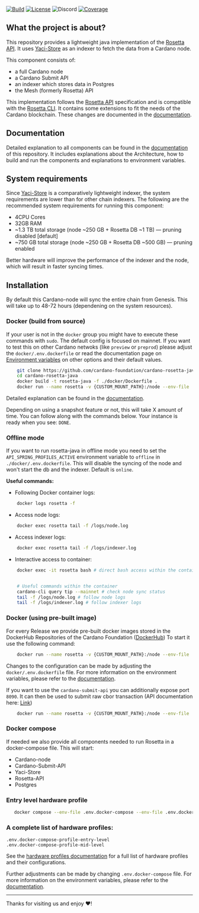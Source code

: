 [![Build](https://github.com/cardano-foundation/cardano-rosetta-java/actions/workflows/feature-mvn-build.yaml/badge.svg)](https://github.com/cardano-foundation/cardano-rosetta-java/actions/workflows/feature-mvn-build.yaml)
[![License](https://img.shields.io:/github/license/cardano-foundation/cardano-rosetta-java?label=license)](https://github.com/cardano-foundation/cardano-rosetta-java/blob/master/LICENSE)
![Discord](https://img.shields.io/discord/1022471509173882950)
[![Coverage](https://sonarcloud.io/api/project_badges/measure?project=cardano-foundation_cardano-rosetta-java&metric=coverage)](https://sonarcloud.io/summary/overall?id=cardano-foundation_cardano-rosetta-java)

## What the project is about?

This repository provides a lightweight java implementation of the [Rosetta API](https://github.com/coinbase/mesh-specifications). It uses [Yaci-Store](https://github.com/bloxbean/yaci-store) as an indexer
to fetch the data from a Cardano node.

This component consists of:

- a full Cardano node
- a Cardano Submit API
- an indexer which stores data in Postgres
- the Mesh (formerly Rosetta) API

This implementation follows the [Rosetta API](https://docs.cdp.coinbase.com/mesh/docs/api-reference/) specification and is compatible with the [Rosetta CLI](https://docs.cdp.coinbase.com/mesh/docs/mesh-cli/).
It contains some extensions to fit the needs of the Cardano blockchain. These changes are documented in the [documentation](https://cardano-foundation.github.io/cardano-rosetta-java/docs/core-concepts/cardano-addons).

## Documentation

Detailed explanation to all components can be found in the [documentation](https://cardano-foundation.github.io/cardano-rosetta-java/docs/intro) of this repository.
It includes explanations about the Architecture, how to build and run the components and explanations to environment variables.

## System requirements

Since [Yaci-Store](https://github.com/bloxbean/yaci-store) is a comparatively lightweight indexer, the system requirements are lower than for other chain indexers. The following are the recommended system requirements for running this component:

- 4CPU Cores
- 32GB RAM
- ~1.3 TB total storage (node ~250 GB + Rosetta DB ~1 TB) — pruning disabled [default]
- ~750 GB total storage (node ~250 GB + Rosetta DB ~500 GB) — pruning enabled

Better hardware will improve the performance of the indexer and the node, which will result in faster syncing times.

## Installation

By default this Cardano-node will sync the entire chain from Genesis.
This will take up to 48-72 hours (dependening on the system resources).

### Docker (build from source)

If your user is not in the `docker` group you might have to execute these commands with `sudo`.
The default config is focused on mainnet. If you want to test this on other Cardano netwoks (like `preview` or `preprod`) please adjust the `docker/.env.dockerfile` or read the documentation page on [Environment variables](https://cardano-foundation.github.io/cardano-rosetta-java/docs/install-and-deploy/env-vars) on other options and their default values.

```bash
    git clone https://github.com/cardano-foundation/cardano-rosetta-java
    cd cardano-rosetta-java
    docker build -t rosetta-java -f ./docker/Dockerfile .
    docker run --name rosetta -v {CUSTOM_MOUNT_PATH}:/node --env-file ./docker/.env.dockerfile --env-file ./docker/.env.docker-profile-mid-level -p 8082:8082 --shm-size=4g -d rosetta-java
```

Detailed explanation can be found in the [documentation](https://cardano-foundation.github.io/cardano-rosetta-java/docs/install-and-deploy/docker).

Depending on using a snapshot feature or not, this will take X amount of time. You can follow along with the commands below. Your instance is ready when you see: `DONE`.

### Offline mode

If you want to run rosetta-java in offline mode you need to set the `API_SPRING_PROFILES_ACTIVE` environment variable to `offline` in `./docker/.env.dockerfile`.
This will disable the syncing of the node and won't start the db and the indexer.
Default is `online`.

**Useful commands:**

- Following Docker container logs:

```bash
    docker logs rosetta -f
```

- Access node logs:

```bash
    docker exec rosetta tail -f /logs/node.log
```

- Access indexer logs:

```bash
    docker exec rosetta tail -f /logs/indexer.log
```

- Interactive access to container:

```bash
    docker exec -it rosetta bash # direct bash access within the container


    # Useful commands within the container
    cardano-cli query tip --mainnet # check node sync status
    tail -f /logs/node.log # follow node logs
    tail -f /logs/indexer.log # follow indexer logs
```

### Docker (using pre-built image)

For every Release we provide pre-built docker images stored in the DockerHub Repositories of the Cardano Foundation ([DockerHub](https://hub.docker.com/orgs/cardanofoundation/repositories))
To start it use the following command:

```bash
    docker run --name rosetta -v {CUSTOM_MOUNT_PATH}:/node --env-file ./docker/.env.dockerfile --env-file ./docker/.env.docker-profile-mid-level -p 8082:8082 --shm-size=4g -d cardanofoundation/cardano-rosetta-java:1.2.11
```

Changes to the configuration can be made by adjusting the `docker/.env.dockerfile` file. For more information on the environment variables, please refer to the [documentation](https://cardano-foundation.github.io/cardano-rosetta-java/docs/install-and-deploy/env-vars).

If you want to use the `cardano-submit-api` you can additionally expose port `8090`. It can then be used to submit raw cbor transaction (API documentation here: [Link](https://input-output-hk.github.io/cardano-rest/submit-api/))

```bash
    docker run --name rosetta -v {CUSTOM_MOUNT_PATH}:/node --env-file ./docker/.env.dockerfile --env-file ./docker/.env.docker-profile-mid-level -p 8090:8090 -p 8082:8082 --shm-size=4g -d cardanofoundation/cardano-rosetta-java:1.2.11
```

### Docker compose

If needed we also provide all components needed to run Rosetta in a docker-compose file.
This will start:

- Cardano-node
- Cardano-Submit-API
- Yaci-Store
- Rosetta-API
- Postgres

### Entry level hardware profile

```bash
   docker compose --env-file .env.docker-compose --env-file .env.docker-compose-profile-mid-level -f docker-compose.yaml up -d
```

### A complete list of hardware profiles:

```
.env.docker-compose-profile-entry-level
.env.docker-compose-profile-mid-level
```

See the [hardware profiles documentation](https://cardano-foundation.github.io/cardano-rosetta-java/docs/install-and-deploy/hardware-profiles) for a full list of hardware profiles and their configurations.

Further adjustments can be made by changing `.env.docker-compose` file. For more information on the environment variables, please refer to the [documentation](https://cardano-foundation.github.io/cardano-rosetta-java/docs/install-and-deploy/env-vars).

---

Thanks for visiting us and enjoy :heart:!

